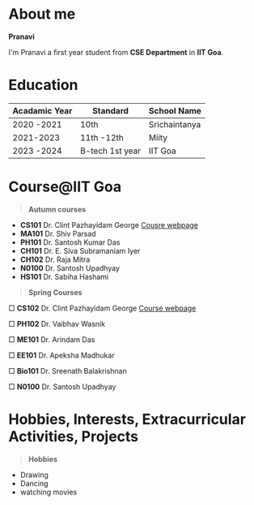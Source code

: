 
# About me
 **Pranavi**
 
I'm Pranavi a first year student from **CSE Department** in **IIT Goa**.

# Education

|    Acadamic Year            |Standard                         | School Name |
|----------------   |-------------------------------|-----------------------------|
| 2020 -2021  |               10th        |  Srichaintanya    |
|  2021-2023 | 11th -12th     |Miity   |
| 2023 -2024  | B-tech 1st year | IIT Goa  |
# Course@IIT Goa

> **Autumn courses**
  - **CS101**  Dr. Clint Pazhayidam George  [Cousre webpage](https://clintpgeorge.github.io/cs-101/autumn-2021/)
  - **MA101**  Dr. Shiv Parsad
  - **PH101**  Dr. Santosh Kumar Das
  - **CH101**  Dr. E. Siva Subramaniam Iyer
  - **CH102**  Dr. Raja Mitra
  - **N0100**   Dr. Santosh Upadhyay
  - **HS101**   Dr. Sabiha Hashami

  > **Spring Courses**

  &square; **CS102**   Dr. Clint Pazhayidam George [ Course webpage ](https://clintpgeorge.github.io/cs-102/spring-2023/)
  
  &square; **PH102**  Dr. Vaibhav Wasnik 
  
  &square; **ME101** Dr. Arindam Das
  
  &square;  **EE101**   Dr. Apeksha Madhukar
  
  &square; **Bio101** Dr. Sreenath Balakrishnan
  
  &square; **N0100**  Dr. Santosh Upadhyay
  

# Hobbies, Interests, Extracurricular Activities, Projects

> **Hobbies**
- Drawing
- Dancing
- watching movies





